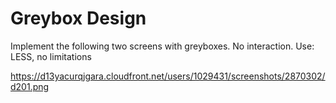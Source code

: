 # Greybox Design


Implement the following two screens with greyboxes. No interaction.
Use: LESS, no limitations

https://d13yacurqjgara.cloudfront.net/users/1029431/screenshots/2870302/d201.png
